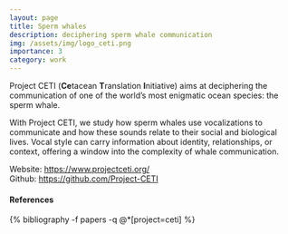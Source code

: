 ```yaml
---
layout: page
title: Sperm whales
description: deciphering sperm whale communication
img: /assets/img/logo_ceti.png
importance: 3
category: work
---
```


Project CETI (**Ce**tacean **T**ranslation **I**nitiative) aims at deciphering the communication of one of the world’s most enigmatic ocean species: the sperm whale.

With Project CETI, we study how sperm whales use vocalizations to communicate and how these sounds relate to their social and biological lives. Vocal style can carry information about identity, relationships, or context, offering a window into the complexity of whale communication.

Website: <https://www.projectceti.org/>  
Github: <https://github.com/Project-CETI>  

#### References

<div class="publications">
{% bibliography -f papers -q @*[project=ceti] %}
</div>
